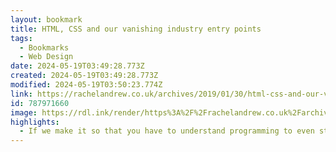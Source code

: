 ```yaml
---
layout: bookmark
title: HTML, CSS and our vanishing industry entry points
tags:
  - Bookmarks
  - Web Design
date: 2024-05-19T03:49:28.773Z
created: 2024-05-19T03:49:28.773Z
modified: 2024-05-19T03:50:23.774Z
link: https://rachelandrew.co.uk/archives/2019/01/30/html-css-and-our-vanishing-industry-entry-points/
id: 787971660
image: https://rdl.ink/render/https%3A%2F%2Frachelandrew.co.uk%2Farchives%2F2019%2F01%2F30%2Fhtml-css-and-our-vanishing-industry-entry-points%2F
highlights:
  - If we make it so that you have to understand programming to even start, then we take something open and enabling, and place it back in the hands of those who are already privileged.
---
```

